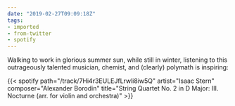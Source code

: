 ```yaml
---
date: "2019-02-27T09:09:18Z"
tags:
- imported
- from-twitter
- spotify
---
```

Walking to work in glorious summer sun, while still in winter, listening to this outrageously talented musician, chemist, and \(clearly) polymath is inspiring:

{{< spotify path="/track/7Hi4r3EULEJfLrwli8iw5Q" artist="Isaac Stern" composer="Alexander Borodin" title="String Quartet No. 2 in D Major: III. Nocturne (arr. for violin and orchestra)" >}}
